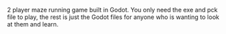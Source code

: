 2 player maze running game built in Godot.
You only need the exe and pck file to play, the rest is just the Godot files for anyone who is wanting to look at them and learn.
